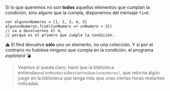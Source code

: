 Si lo que queremos no son **todos** aquellos elementos que cumplan la condición, sino alguno que la cumpla, disponemos del mensaje `find`:

```wollok
var algunosNumeros = [1, 2, 3, 4, 5]
algunosNumeros.find({unNumero => unNumero > 3})
// va a devolvernos el 4,
// porque es el primero que cumple la condición. 
```

:warning: El find devuelve **sólo** uno un elemento, no una colección. Y si por el contrario no hubiese ninguno que cumpla en la condición, el programa *explotará* :bomb:


> Veamos si queda claro: hace que la biblioteca entienda`unoConMasHorasRestantesQue(unasHoras)`, que retorna algún juego en la biblioteca que tenga más que unas ciertas horas restantes indicadas.
> 